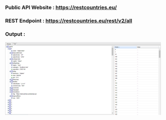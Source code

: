 ### Public API Website :  https://restcountries.eu/

### REST Endpoint : https://restcountries.eu/rest/v2/all

### Output : 

![](../readme_images/REST_Output.PNG)
